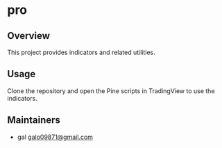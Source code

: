 # pro

## Overview
This project provides indicators and related utilities.

## Usage
Clone the repository and open the Pine scripts in TradingView to use the indicators.

## Maintainers
- gal <galo09871@gmail.com>
